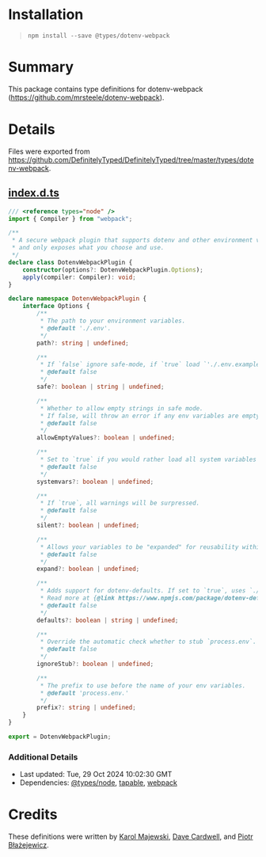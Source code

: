 # Installation
> `npm install --save @types/dotenv-webpack`

# Summary
This package contains type definitions for dotenv-webpack (https://github.com/mrsteele/dotenv-webpack).

# Details
Files were exported from https://github.com/DefinitelyTyped/DefinitelyTyped/tree/master/types/dotenv-webpack.
## [index.d.ts](https://github.com/DefinitelyTyped/DefinitelyTyped/tree/master/types/dotenv-webpack/index.d.ts)
````ts
/// <reference types="node" />
import { Compiler } from "webpack";

/**
 * A secure webpack plugin that supports dotenv and other environment variables
 * and only exposes what you choose and use.
 */
declare class DotenvWebpackPlugin {
    constructor(options?: DotenvWebpackPlugin.Options);
    apply(compiler: Compiler): void;
}

declare namespace DotenvWebpackPlugin {
    interface Options {
        /**
         * The path to your environment variables.
         * @default './.env'.
         */
        path?: string | undefined;

        /**
         * If `false` ignore safe-mode, if `true` load `'./.env.example'`, if a `string` load that file as the sample.
         * @default false
         */
        safe?: boolean | string | undefined;

        /**
         * Whether to allow empty strings in safe mode.
         * If false, will throw an error if any env variables are empty (but only if safe mode is enabled).
         * @default false
         */
        allowEmptyValues?: boolean | undefined;

        /**
         * Set to `true` if you would rather load all system variables as well (useful for CI purposes).
         * @default false
         */
        systemvars?: boolean | undefined;

        /**
         * If `true`, all warnings will be surpressed.
         * @default false
         */
        silent?: boolean | undefined;

        /**
         * Allows your variables to be "expanded" for reusability within your .env file.
         * @default false
         */
        expand?: boolean | undefined;

        /**
         * Adds support for dotenv-defaults. If set to `true`, uses `./.env.defaults`. If a `string`, uses that location for a defaults file.
         * Read more at {@link https://www.npmjs.com/package/dotenv-defaults}.
         * @default false
         */
        defaults?: boolean | string | undefined;

        /**
         * Override the automatic check whether to stub `process.env`.
         * @default false
         */
        ignoreStub?: boolean | undefined;

        /**
         * The prefix to use before the name of your env variables.
         * @default 'process.env.'
         */
        prefix?: string | undefined;
    }
}

export = DotenvWebpackPlugin;

````

### Additional Details
 * Last updated: Tue, 29 Oct 2024 10:02:30 GMT
 * Dependencies: [@types/node](https://npmjs.com/package/@types/node), [tapable](https://npmjs.com/package/tapable), [webpack](https://npmjs.com/package/webpack)

# Credits
These definitions were written by [Karol Majewski](https://github.com/karol-majewski), [Dave Cardwell](https://github.com/davecardwell), and [Piotr Błażejewicz](https://github.com/peterblazejewicz).
